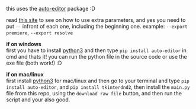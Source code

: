 this uses the [auto-editor](https://github.com/wyattblue/auto-editor) package :D

read [this site](https://auto-editor.com/ref/options) to see on how to use extra parameters, and yes you need to put `--` infront of each one, including the beginning one.
example: `--export premiere`, `--export resolve`

**if on windows**
<br>first you have to install [python3](https://python.org) and then type `pip install auto-editor` in cmd and thats it! you can run the python file in the source code or use the exe file (both work!) :D

**if on mac/linux**
<br>first install [python3](https://python.org) for mac/linux and then go to your terminal and type `pip install auto-editor`, and `pip install tkinterdnd2`, then install the `main.py` file from this repo, using the `download raw file` button, and then run the script and your also good.
